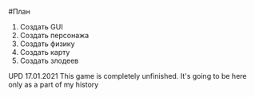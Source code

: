 #План
1) Создать GUI
2) Создать персонажа
3) Создать физику
4) Создать карту
5) Создать злодеев

UPD 17.01.2021 This game is completely unfinished. It's going to be here only as a part of my history
